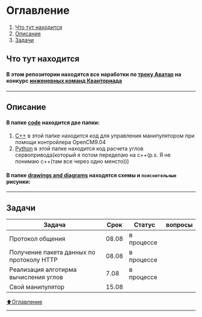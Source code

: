 # Оглавление
1) [Что  тут находится](#Что-тут-находится)
2) [Описание](#Описание) 
3) [Задачи](#Задачи)

## Что тут находится

#### В этом репозитории находятся все наработки по [треку Аватар](https://drive.google.com/file/d/1Xk9JmI-iwXZuBaBrTYuzEtRVRUpCh7AM/view?usp=sharing) на конкурс [инженерных команд Кванториада ](http://kvantoriada.online/)

___
## Описание
#### В папке [code](https://github.com/IMakeKolxoz/kvantoriada/tree/main/code) находится две папки:
1) [C++](https://github.com/IMakeKolxoz/kvantoriada/tree/main/code/c%2B%2B) в этой папке находится код для управления манипулятором при помощи контройлера OpenCM9.04
2) [Python](https://github.com/IMakeKolxoz/kvantoriada/tree/main/code/python) в этой папке находится код расчета углов сервопривода(который я потом переделаю на c++(p.s. Я не понимаю с++(там все через одно менсто)))

#### В папке [drawings and diagrams](https://github.com/IMakeKolxoz/kvantoriada/tree/main/drawings%20and%20diagrams) находятся схемы и `пояснительные` рисунки:
___
## Задачи

| Задача           | Срок | Статус   | вопросы |
|----------------|---------------|---------------|----------------|
| Протокол общения | 08.08  |в процессе |  | 
| Получение пакета данных по протоколу HTTP   | 08.08 | в процессе | | 
| Реализация алготирма вычисления углов    | 7.08  | в процессе  || 
| Свой манипулятор    | 15.08  |   || 




[⬆️Оглавление](#Оглавление)
___
